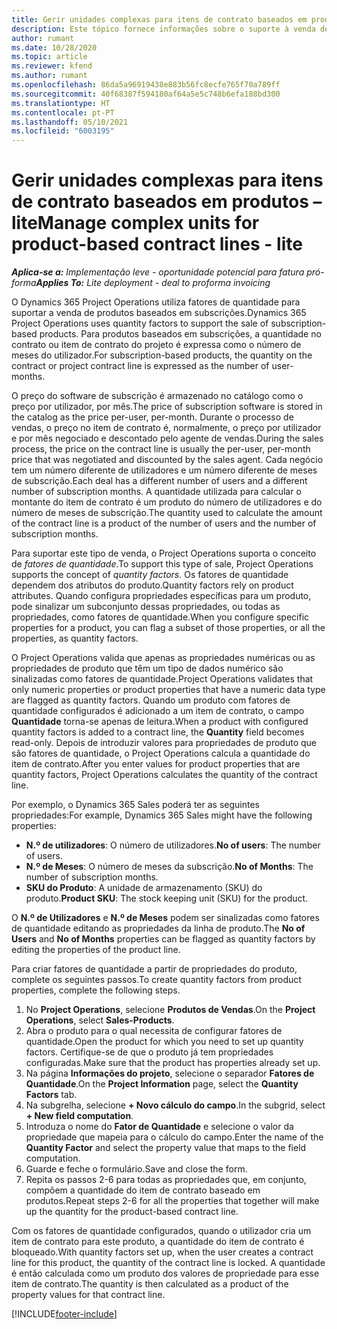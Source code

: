```yaml
---
title: Gerir unidades complexas para itens de contrato baseados em produtos – lite
description: Este tópico fornece informações sobre o suporte à venda de produtos baseados em subscrições.
author: rumant
ms.date: 10/28/2020
ms.topic: article
ms.reviewer: kfend
ms.author: rumant
ms.openlocfilehash: 86da5a96919438e883b56fc8ecfe765f70a789ff
ms.sourcegitcommit: 40f68387f594180af64a5e5c748b6efa188bd300
ms.translationtype: HT
ms.contentlocale: pt-PT
ms.lasthandoff: 05/10/2021
ms.locfileid: "6003195"
---
```

# <a name="manage-complex-units-for-product-based-contract-lines---lite"></a><span data-ttu-id="50c50-103">Gerir unidades complexas para itens de contrato baseados em produtos – lite</span><span class="sxs-lookup"><span data-stu-id="50c50-103">Manage complex units for product-based contract lines - lite</span></span>

<span data-ttu-id="50c50-104">_**Aplica-se a:** Implementação leve - oportunidade potencial para fatura pró-forma_</span><span class="sxs-lookup"><span data-stu-id="50c50-104">_**Applies To:** Lite deployment - deal to proforma invoicing_</span></span>

<span data-ttu-id="50c50-105">O Dynamics 365 Project Operations utiliza fatores de quantidade para suportar a venda de produtos baseados em subscrições.</span><span class="sxs-lookup"><span data-stu-id="50c50-105">Dynamics 365 Project Operations uses quantity factors to support the sale of subscription-based products.</span></span> <span data-ttu-id="50c50-106">Para produtos baseados em subscrições, a quantidade no contrato ou item de contrato do projeto é expressa como o número de meses do utilizador.</span><span class="sxs-lookup"><span data-stu-id="50c50-106">For subscription-based products, the quantity on the contract or project contract line is expressed as the number of user-months.</span></span>

<span data-ttu-id="50c50-107">O preço do software de subscrição é armazenado no catálogo como o preço por utilizador, por mês.</span><span class="sxs-lookup"><span data-stu-id="50c50-107">The price of subscription software is stored in the catalog as the price per-user, per-month.</span></span> <span data-ttu-id="50c50-108">Durante o processo de vendas, o preço no item de contrato é, normalmente, o preço por utilizador e por mês negociado e descontado pelo agente de vendas.</span><span class="sxs-lookup"><span data-stu-id="50c50-108">During the sales process, the price on the contract line is usually the per-user, per-month price that was negotiated and discounted by the sales agent.</span></span> <span data-ttu-id="50c50-109">Cada negócio tem um número diferente de utilizadores e um número diferente de meses de subscrição.</span><span class="sxs-lookup"><span data-stu-id="50c50-109">Each deal has a different number of users and a different number of subscription months.</span></span> <span data-ttu-id="50c50-110">A quantidade utilizada para calcular o montante do item de contrato é um produto do número de utilizadores e do número de meses de subscrição.</span><span class="sxs-lookup"><span data-stu-id="50c50-110">The quantity used to calculate the amount of the contract line is a product of the number of users and the number of subscription months.</span></span>

<span data-ttu-id="50c50-111">Para suportar este tipo de venda, o Project Operations suporta o conceito de *fatores de quantidade*.</span><span class="sxs-lookup"><span data-stu-id="50c50-111">To support this type of sale, Project Operations supports the concept of *quantity factors*.</span></span> <span data-ttu-id="50c50-112">Os fatores de quantidade dependem dos atributos do produto.</span><span class="sxs-lookup"><span data-stu-id="50c50-112">Quantity factors rely on product attributes.</span></span> <span data-ttu-id="50c50-113">Quando configura propriedades específicas para um produto, pode sinalizar um subconjunto dessas propriedades, ou todas as propriedades, como fatores de quantidade.</span><span class="sxs-lookup"><span data-stu-id="50c50-113">When you configure specific properties for a product, you can flag a subset of those properties, or all the properties, as quantity factors.</span></span>

<span data-ttu-id="50c50-114">O Project Operations valida que apenas as propriedades numéricas ou as propriedades de produto que têm um tipo de dados numérico são sinalizadas como fatores de quantidade.</span><span class="sxs-lookup"><span data-stu-id="50c50-114">Project Operations validates that only numeric properties or product properties that have a numeric data type are flagged as quantity factors.</span></span> <span data-ttu-id="50c50-115">Quando um produto com fatores de quantidade configurados é adicionado a um item de contrato, o campo **Quantidade** torna-se apenas de leitura.</span><span class="sxs-lookup"><span data-stu-id="50c50-115">When a product with configured quantity factors is added to a contract line, the **Quantity** field  becomes read-only.</span></span> <span data-ttu-id="50c50-116">Depois de introduzir valores para propriedades de produto que são fatores de quantidade, o Project Operations calcula a quantidade do item de contrato.</span><span class="sxs-lookup"><span data-stu-id="50c50-116">After you enter values for product properties that are quantity factors, Project Operations calculates the quantity of the contract line.</span></span>

<span data-ttu-id="50c50-117">Por exemplo, o Dynamics 365 Sales poderá ter as seguintes propriedades:</span><span class="sxs-lookup"><span data-stu-id="50c50-117">For example, Dynamics 365 Sales might have the following properties:</span></span>

- <span data-ttu-id="50c50-118">**N.º de utilizadores**: O número de utilizadores.</span><span class="sxs-lookup"><span data-stu-id="50c50-118">**No of users**: The number of users.</span></span>
- <span data-ttu-id="50c50-119">**N.º de Meses**: O número de meses da subscrição.</span><span class="sxs-lookup"><span data-stu-id="50c50-119">**No of Months**: The number of subscription months.</span></span>
- <span data-ttu-id="50c50-120">**SKU do Produto**: A unidade de armazenamento (SKU) do produto.</span><span class="sxs-lookup"><span data-stu-id="50c50-120">**Product SKU**: The stock keeping unit (SKU) for the product.</span></span>

<span data-ttu-id="50c50-121">O **N.º de Utilizadores** e **N.º de Meses** podem ser sinalizadas como fatores de quantidade editando as propriedades da linha de produto.</span><span class="sxs-lookup"><span data-stu-id="50c50-121">The **No of Users** and **No of Months** properties can be flagged as quantity factors by editing the properties of the product line.</span></span>

<span data-ttu-id="50c50-122">Para criar fatores de quantidade a partir de propriedades do produto, complete os seguintes passos.</span><span class="sxs-lookup"><span data-stu-id="50c50-122">To create quantity factors from product properties, complete the following steps.</span></span>

1. <span data-ttu-id="50c50-123">No **Project Operations**, selecione **Produtos de Vendas**.</span><span class="sxs-lookup"><span data-stu-id="50c50-123">On the **Project Operations**, select **Sales-Products**.</span></span>
2. <span data-ttu-id="50c50-124">Abra o produto para o qual necessita de configurar fatores de quantidade.</span><span class="sxs-lookup"><span data-stu-id="50c50-124">Open the product for which you need to set up quantity factors.</span></span> <span data-ttu-id="50c50-125">Certifique-se de que o produto já tem propriedades configuradas.</span><span class="sxs-lookup"><span data-stu-id="50c50-125">Make sure that the product has properties already set up.</span></span>
3. <span data-ttu-id="50c50-126">Na página **Informações do projeto**, selecione o separador **Fatores de Quantidade**.</span><span class="sxs-lookup"><span data-stu-id="50c50-126">On the **Project Information** page, select the **Quantity Factors** tab.</span></span>
4. <span data-ttu-id="50c50-127">Na subgrelha, selecione **+ Novo cálculo do campo**.</span><span class="sxs-lookup"><span data-stu-id="50c50-127">In the subgrid, select **+ New field computation**.</span></span>
5. <span data-ttu-id="50c50-128">Introduza o nome do **Fator de Quantidade** e selecione o valor da propriedade que mapeia para o cálculo do campo.</span><span class="sxs-lookup"><span data-stu-id="50c50-128">Enter the name of the **Quantity Factor** and select the property value that maps to the field computation.</span></span>
6. <span data-ttu-id="50c50-129">Guarde e feche o formulário.</span><span class="sxs-lookup"><span data-stu-id="50c50-129">Save and close the form.</span></span>
7. <span data-ttu-id="50c50-130">Repita os passos 2-6 para todas as propriedades que, em conjunto, compõem a quantidade do item de contrato baseado em produtos.</span><span class="sxs-lookup"><span data-stu-id="50c50-130">Repeat steps 2-6 for all the properties that together will make up the quantity for the product-based contract line.</span></span>

<span data-ttu-id="50c50-131">Com os fatores de quantidade configurados, quando o utilizador cria um item de contrato para este produto, a quantidade do item de contrato é bloqueado.</span><span class="sxs-lookup"><span data-stu-id="50c50-131">With quantity factors set up, when the user creates a contract line for this product, the quantity of the contract line is locked.</span></span> <span data-ttu-id="50c50-132">A quantidade é então calculada como um produto dos valores de propriedade para esse item de contrato.</span><span class="sxs-lookup"><span data-stu-id="50c50-132">The quantity is then calculated as a product of the property values for that contract line.</span></span>


[!INCLUDE[footer-include](../../includes/footer-banner.md)]